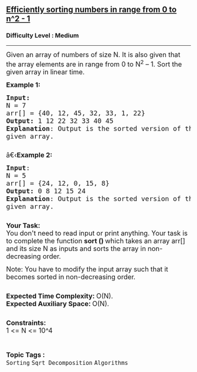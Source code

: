 <h2><a href="https://www.geeksforgeeks.org/problems/efficiently-sorting-number-from-0-to-n2-15444/1?utm_source=geeksforgeeks&utm_medium=ml_article_practice_tab&utm_campaign=article_practice_tab">Efficiently sorting numbers in range from 0 to n^2 - 1</a></h2><h3>Difficulty Level : Medium</h3><hr><div class="problems_problem_content__Xm_eO"><p><span style="font-size:18px">Given an array of numbers of size N. It is also given that the array elements are in range from 0 to N<sup>2</sup>&nbsp;– 1. Sort the given array in linear time.</span></p>

<p><span style="font-size:18px"><strong>Example 1:</strong></span></p>

<pre><span style="font-size:18px"><strong>Input:</strong>
N = 7
arr[] = {40, 12, 45, 32, 33, 1, 22</span><span style="font-size:18px">}
<strong>Output:</strong> 1 12 22 32 33 40 45
<strong>Explanation</strong>: Output is the sorted version of the
given array.
</span>
</pre>

<p><span style="font-size:18px">â€‹<strong>Example 2:</strong></span></p>

<pre><span style="font-size:18px"><strong>Input</strong>: 
N = 5
arr[] = {24, 12, 0, 15,&nbsp;8}
<strong>Output:</strong> 0 8 12 15 24
<strong>Explanation</strong>: Output is the sorted version of the
given array.</span></pre>

<p><br>
<span style="font-size:18px"><strong>Your Task:</strong><br>
You don't need to read input or print anything. Your task is to complete the function&nbsp;<strong>sort ()&nbsp;</strong>which takes an array arr[] and its size N as inputs and sorts the array in non-decreasing order.&nbsp;</span></p>

<p><span style="font-size:18px">Note: You have to modify the input array such that it becomes sorted in non-decreasing order.</span></p>

<p><br>
<span style="font-size:18px"><strong>Expected Time Complexity:&nbsp;</strong>O(N).&nbsp;<br>
<strong>Expected Auxiliary Space:&nbsp;</strong>O(N).</span></p>

<p><br>
<span style="font-size:18px"><strong>Constraints:</strong><br>
1 &lt;= N&nbsp;&lt;= 10^4</span></p>
</div><br><p><span style=font-size:18px><strong>Topic Tags : </strong><br><code>Sorting</code>&nbsp;<code>Sqrt Decomposition</code>&nbsp;<code>Algorithms</code>&nbsp;